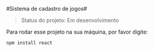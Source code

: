 #Sistema de cadastro de jogos#

>Status do projeto: Em desenvolvimento

Para rodar esse projeto na sua máquina, por favor digite:

```
npm install react
```
